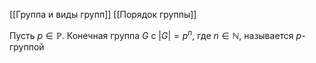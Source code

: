 [[Группа и виды групп]]
[[Порядок группы]]

Пусть $p \in \mathbb{P}$. Конечная группа $G$ c $|G| = p^n$, где $n \in \mathbb{N}$, называется $p$-группой
